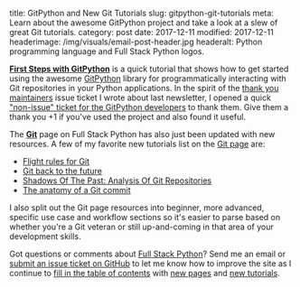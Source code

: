 title: GitPython and New Git Tutorials
slug: gitpython-git-tutorials
meta: Learn about the awesome GitPython project and take a look at a slew of great Git tutorials.
category: post
date: 2017-12-11
modified: 2017-12-11
headerimage: /img/visuals/email-post-header.jpg
headeralt: Python programming language and Full Stack Python logos.


[**First Steps with GitPython**](https://www.fullstackpython.com/blog/first-steps-gitpython.html)
is a quick tutorial that shows how to get started using the awesome
[GitPython](https://gitpython.readthedocs.io/en/stable/) library for
programmatically interacting with Git repositories in your Python 
applications. In the spirit of the 
[thank you maintainers](https://github.com/jhund/filterrific/issues/147#issuecomment-341867147) 
issue ticket I wrote about last newsletter, I opened a quick
["non-issue" ticket for the GitPython developers](https://github.com/gitpython-developers/GitPython/issues/709)
to thank them. Give them a thank you +1 if you've used the project and also 
found it useful.

The [**Git**](https://www.fullstackpython.com/git.html) page on Full Stack
Python has also just been updated with new resources. A few of my favorite
new tutorials list on the [Git page](https://www.fullstackpython.com/git.html) 
are:

* [Flight rules for Git](https://github.com/k88hudson/git-flight-rules)
* [Git back to the future](https://philna.sh/blog/2017/01/04/git-back-to-the-future/)
* [Shadows Of The Past: Analysis Of Git Repositories](https://jqassistant.org/shadows-of-the-past-analysis-of-git-repositories/)
* [The anatomy of a Git commit](https://blog.thoughtram.io/git/2014/11/18/the-anatomy-of-a-git-commit.html)

I also split out the Git page resources into beginner, more advanced, specific
use case and workflow sections so it's easier to parse based on whether you're
a Git veteran or still up-and-coming in that area of your development skills.

Got questions or comments about 
[Full Stack Python](https://www.fullstackpython.com/)? Send me an email or 
[submit an issue ticket on GitHub](https://github.com/mattmakai/fullstackpython.com/issues) 
to let me know how to improve the site
as I continue to 
[fill in the table of contents](/table-of-contents.html) 
with [new pages](/change-log.html)
and 
[new tutorials](/blog.html).
